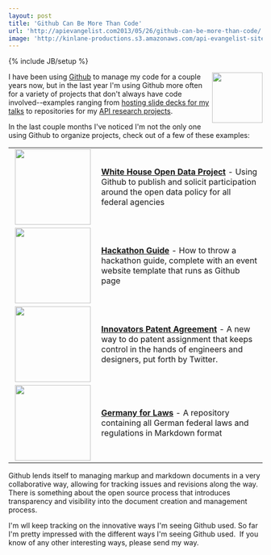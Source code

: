 ```yaml
---
layout: post
title: 'Github Can Be More Than Code'
url: 'http://apievangelist.com2013/05/26/github-can-be-more-than-code/'
image: 'http://kinlane-productions.s3.amazonaws.com/api-evangelist-site/blog/github-logo-basic.png'
---
```

{% include JB/setup %}
<p>
     <a href=http://github.com><img src=http://kinlane-productions.s3.amazonaws.com/api-evangelist-site/blog/github-logo-basic.png  width=100 align=right /></a>
</p>
<p>
     I have been using <a href=http://github.com>Github</a> to manage my code for a couple years now, but in the last year I'm using Github more often for a variety of projects that don't always have code involved--examples ranging from <a href=http://kinlane.github.io/talks/>hosting slide decks for my talks</a> to repositories for my <a href=/trends/>API research projects</a>.
</p>
<p>
     In the last couple months I've noticed I'm not the only one using Github to organize projects, check out of a few of these examples:
</p>
<table cellspacing=3 cellpadding=3 width=90%>
     <tbody>
          <tr>
               <td width=160 align=center>
                    <a href=http://project-open-data.github.io/ target=_blank><img src=https://s3.amazonaws.com/kinlane-productions/github/white-house-open-government-initiative.png  width=150 /></a>
               </td>
               <td>
                    <strong><a href=http://project-open-data.github.io/ target=_blank>White House Open Data Project</a></strong> - Using Github to publish and solicit participation around the open data policy for all federal agencies
               </td>
          </tr>
          <tr>
               <td width=160 align=center>
                    <a href=http://kinlane.github.io/hack-weekends-guide/ target=_blank><img src=https://s3.amazonaws.com/kinlane-productions/github/hackathon-guide-screenshot.png  width=150 /></a>
               </td>
               <td>
                    <strong><a href=http://kinlane.github.io/hack-weekends-guide/ target=_blank>Hackathon Guide</a></strong> - How to throw a hackathon guide, complete with an event website template that runs as Github page
               </td>
          </tr>
          <tr>
               <td width=160 align=center>
                    <a href=https://github.com/twitter/innovators-patent-agreement target=_blank><img src=https://s3.amazonaws.com/kinlane-productions/github/innovators-patent-agreement.png  width=150 /></a>
               </td>
               <td>
                    <strong><a href=https://github.com/twitter/innovators-patent-agreement target=_blank>Innovators Patent Agreement</a></strong> - A new way to do patent assignment that keeps control in the hands of engineers and designers, put forth by Twitter.
               </td>
          </tr>
          <tr>
               <td width=160 align=center>
                    <a href=https://github.com/bundestag/gesetze target=_blank><img src=https://s3.amazonaws.com/kinlane-productions/github/german-federal-law-on-github.png  width=150 /></a>
               </td>
               <td>
                    <strong><a href=https://github.com/bundestag/gesetze target=_blank>Germany for Laws</a></strong> - A repository containing all German federal laws and regulations in Markdown format
               </td>
          </tr>
     </tbody>
</table>
<p>
     Github lends itself to managing markup and markdown documents in a very collaborative way, allowing for tracking issues and revisions along the way. There is something about the open source process that introduces transparency and visibility into the document creation and management process.
</p>
<p>
     I'm wll keep tracking on the innovative ways I'm seeing Github used. So far I'm pretty impressed with the different ways I'm seeing Github used.  If you know of any other interesting ways, please send my way.
</p>
